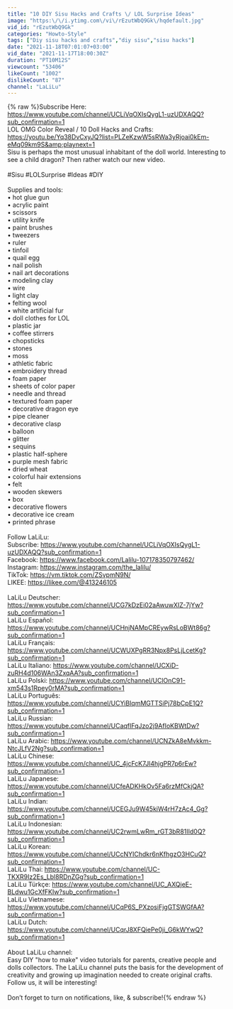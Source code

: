 ```yaml
---
title: "10 DIY Sisu Hacks and Crafts \/ LOL Surprise Ideas"
image: "https:\/\/i.ytimg.com\/vi\/rEzutWbQ9Gk\/hqdefault.jpg"
vid_id: "rEzutWbQ9Gk"
categories: "Howto-Style"
tags: ["Diy sisu hacks and crafts","diy sisu","sisu hacks"]
date: "2021-11-18T07:01:07+03:00"
vid_date: "2021-11-17T18:00:30Z"
duration: "PT10M12S"
viewcount: "53406"
likeCount: "1002"
dislikeCount: "87"
channel: "LaLiLu"
---
```

{% raw %}Subscribe Here: <a rel="nofollow" target="blank" href="https://www.youtube.com/channel/UCLiVqOXIsQygL1-uzUDXAQQ?sub_confirmation=1">https://www.youtube.com/channel/UCLiVqOXIsQygL1-uzUDXAQQ?sub_confirmation=1</a><br />LOL OMG Color Reveal / 10 Doll Hacks and Crafts: <a rel="nofollow" target="blank" href="https://youtu.be/Yq38DvCxyJQ?list=PLZeKzwW5sRWa3yRjoai0kEm-eMq09km9S&amp;playnext=1">https://youtu.be/Yq38DvCxyJQ?list=PLZeKzwW5sRWa3yRjoai0kEm-eMq09km9S&amp;playnext=1</a><br />Sisu is perhaps the most unusual inhabitant of the doll world. Interesting to see a child dragon? Then rather watch our new video.<br /><br />#Sisu #LOLSurprise #Ideas #DIY<br /><br />Supplies and tools:<br />• hot glue gun <br />• acrylic paint <br />• scissors <br />• utility knife <br />• paint brushes <br />• tweezers <br />• ruler <br />• tinfoil  <br />• quail egg<br />• nail polish <br />• nail art decorations <br />• modeling clay <br />• wire<br />• light clay <br />• felting wool <br />• white artificial fur <br />• doll clothes for LOL<br />• plastic jar<br />• coffee stirrers <br />• chopsticks <br />• stones <br />• moss <br />• athletic fabric <br />• embroidery thread <br />• foam paper <br />• sheets of color paper <br />• needle and thread <br />• textured foam paper <br />• decorative dragon eye <br />• pipe cleaner <br />• decorative clasp <br />• balloon <br />• glitter <br />• sequins <br />• plastic half-sphere <br />• purple mesh fabric <br />• dried wheat<br />• colorful hair extensions <br />• felt <br />• wooden skewers <br />• box <br />• decorative flowers <br />• decorative ice cream<br />• printed phrase <br /><br />Follow LaLiLu:<br />Subscribe: <a rel="nofollow" target="blank" href="https://www.youtube.com/channel/UCLiVqOXIsQygL1-uzUDXAQQ?sub_confirmation=1">https://www.youtube.com/channel/UCLiVqOXIsQygL1-uzUDXAQQ?sub_confirmation=1</a><br />Facebook: <a rel="nofollow" target="blank" href="https://www.facebook.com/Lalilu-107178350797462/">https://www.facebook.com/Lalilu-107178350797462/</a><br />Instagram: <a rel="nofollow" target="blank" href="https://www.instagram.com/the_lalilu/">https://www.instagram.com/the_lalilu/</a><br />TikTok: <a rel="nofollow" target="blank" href="https://vm.tiktok.com/ZSvpmN9N/">https://vm.tiktok.com/ZSvpmN9N/</a> <br />LIKEE: <a rel="nofollow" target="blank" href="https://likee.com/@413246105">https://likee.com/@413246105</a><br /><br />LaLiLu Deutscher: <a rel="nofollow" target="blank" href="https://www.youtube.com/channel/UCG7kDzEi02aAwuwXIZ-7jYw?sub_confirmation=1">https://www.youtube.com/channel/UCG7kDzEi02aAwuwXIZ-7jYw?sub_confirmation=1</a><br />LaLiLu Español: <a rel="nofollow" target="blank" href="https://www.youtube.com/channel/UCHnjNAMpCREywRsLoBWt86g?sub_confirmation=1">https://www.youtube.com/channel/UCHnjNAMpCREywRsLoBWt86g?sub_confirmation=1</a><br />LaLiLu Français: <a rel="nofollow" target="blank" href="https://www.youtube.com/channel/UCWUXPgRR3Npx8PsLjLcetKg?sub_confirmation=1">https://www.youtube.com/channel/UCWUXPgRR3Npx8PsLjLcetKg?sub_confirmation=1</a><br />LaLiLu Italiano: <a rel="nofollow" target="blank" href="https://www.youtube.com/channel/UCXiD-zuRH4d106WAn3ZxqAA?sub_confirmation=1">https://www.youtube.com/channel/UCXiD-zuRH4d106WAn3ZxqAA?sub_confirmation=1</a><br />LaLiLu Polski: <a rel="nofollow" target="blank" href="https://www.youtube.com/channel/UClOnC91-xm543s1Rpey0rMA?sub_confirmation=1">https://www.youtube.com/channel/UClOnC91-xm543s1Rpey0rMA?sub_confirmation=1</a><br />LaLiLu Português: <a rel="nofollow" target="blank" href="https://www.youtube.com/channel/UCYiBIqmMGTTSiPj78bCpE1Q?sub_confirmation=1">https://www.youtube.com/channel/UCYiBIqmMGTTSiPj78bCpE1Q?sub_confirmation=1</a><br />LaLiLu Russian: <a rel="nofollow" target="blank" href="https://www.youtube.com/channel/UCaqfIFqJzo2j9AfIoKBWtDw?sub_confirmation=1">https://www.youtube.com/channel/UCaqfIFqJzo2j9AfIoKBWtDw?sub_confirmation=1</a><br />LaLiLu Arabic: <a rel="nofollow" target="blank" href="https://www.youtube.com/channel/UCNZkA8eMvkkm-NtcJLfV2Ng?sub_confirmation=1">https://www.youtube.com/channel/UCNZkA8eMvkkm-NtcJLfV2Ng?sub_confirmation=1</a><br />LaLiLu Chinese: <a rel="nofollow" target="blank" href="https://www.youtube.com/channel/UC_4jcFcK7Jl4hjgPR7p6rEw?sub_confirmation=1">https://www.youtube.com/channel/UC_4jcFcK7Jl4hjgPR7p6rEw?sub_confirmation=1</a><br />LaLiLu Japanese: <a rel="nofollow" target="blank" href="https://www.youtube.com/channel/UCfeADKHkOv5Fa6rzMfCkjQA?sub_confirmation=1">https://www.youtube.com/channel/UCfeADKHkOv5Fa6rzMfCkjQA?sub_confirmation=1</a><br />LaLiLu Indian: <a rel="nofollow" target="blank" href="https://www.youtube.com/channel/UCEGJu9W45kiW4rH7zAc4_Gg?sub_confirmation=1">https://www.youtube.com/channel/UCEGJu9W45kiW4rH7zAc4_Gg?sub_confirmation=1</a><br />LaLiLu Indonesian: <a rel="nofollow" target="blank" href="https://www.youtube.com/channel/UC2rwmLwRm_rGT3bR81IId0Q?sub_confirmation=1">https://www.youtube.com/channel/UC2rwmLwRm_rGT3bR81IId0Q?sub_confirmation=1</a><br />LaLiLu Korean: <a rel="nofollow" target="blank" href="https://www.youtube.com/channel/UCcNYIChdkr6nKfhgzO3HCuQ?sub_confirmation=1">https://www.youtube.com/channel/UCcNYIChdkr6nKfhgzO3HCuQ?sub_confirmation=1</a><br />LaLiLu Thai: <a rel="nofollow" target="blank" href="https://www.youtube.com/channel/UC-TKXR9Iz2Es_Lbl8RDnZGg?sub_confirmation=1">https://www.youtube.com/channel/UC-TKXR9Iz2Es_Lbl8RDnZGg?sub_confirmation=1</a><br />LaLiLu Türkçe: <a rel="nofollow" target="blank" href="https://www.youtube.com/channel/UC_AXQjeE-BLdwu1GcXfFKIw?sub_confirmation=1">https://www.youtube.com/channel/UC_AXQjeE-BLdwu1GcXfFKIw?sub_confirmation=1</a><br />LaLiLu Vietnamese: <a rel="nofollow" target="blank" href="https://www.youtube.com/channel/UCqP6S_PXzosiFjgGTSWGfAA?sub_confirmation=1">https://www.youtube.com/channel/UCqP6S_PXzosiFjgGTSWGfAA?sub_confirmation=1</a><br />LaLiLu Dutch: <a rel="nofollow" target="blank" href="https://www.youtube.com/channel/UCqrJ8XFQiePe0ji_G6kWYwQ?sub_confirmation=1">https://www.youtube.com/channel/UCqrJ8XFQiePe0ji_G6kWYwQ?sub_confirmation=1</a><br /><br />About LaLiLu channel:<br />Easy DIY &quot;how to make&quot; video tutorials for parents, creative people and dolls collectors. The LaLiLu channel puts the basis for the development of creativity and growing up imagination needed to create original crafts. Follow us, it will be interesting!<br /><br />Don’t forget to turn on notifications, like, &amp; subscribe!{% endraw %}
